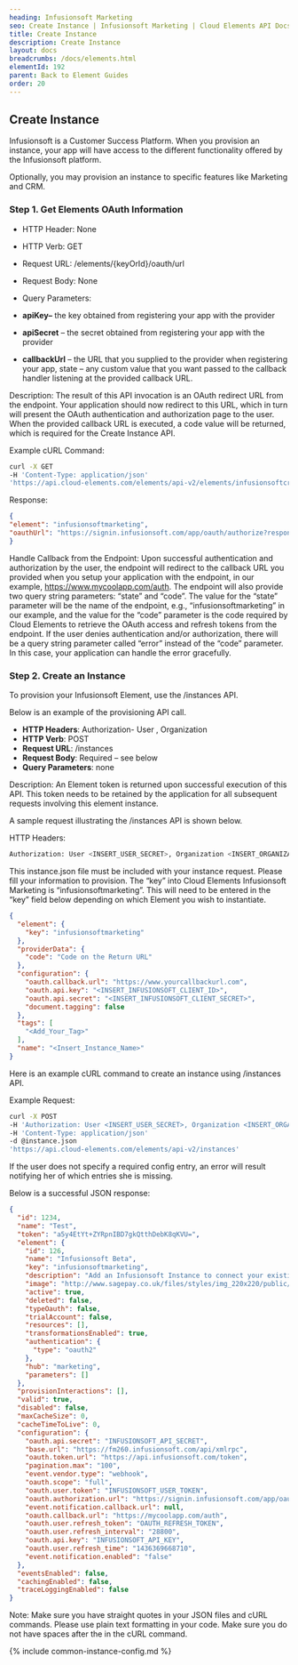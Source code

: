 ```yaml
---
heading: Infusionsoft Marketing
seo: Create Instance | Infusionsoft Marketing | Cloud Elements API Docs
title: Create Instance
description: Create Instance
layout: docs
breadcrumbs: /docs/elements.html
elementId: 192
parent: Back to Element Guides
order: 20
---
```


## Create Instance

Infusionsoft is a Customer Success Platform. When you provision an instance, your app will have access to the different functionality offered by the Infusionsoft platform.

Optionally, you may provision an instance to specific features like Marketing and CRM.

### Step 1. Get Elements OAuth Information

* HTTP Header: None
* HTTP Verb: GET
* Request URL: /elements/{keyOrId}/oauth/url
* Request Body: None
* Query Parameters:

* __apiKey–__ the key obtained from registering your app with the provider
* __apiSecret__ – the secret obtained from registering your app with the provider
* __callbackUrl__ – the URL that you supplied to the provider when registering your app, state – any custom value that you want passed to the callback handler listening at the provided callback URL.

Description: The result of this API invocation is an OAuth redirect URL from the endpoint. Your application should now redirect to this URL, which in turn will present the OAuth authentication and authorization page to the user. When the provided callback URL is executed, a code value will be returned, which is required for the Create Instance API.

Example cURL Command:

```bash
curl -X GET
-H 'Content-Type: application/json'
'https://api.cloud-elements.com/elements/api-v2/elements/infusionsoftcrm/oauth/url?apiKey=fake_infusionsoft_client_id&apiSecret=fake_infusionsoft_client_secret&callbackUrl=http://fake.oauth.callback/url&state=infusionsoftmarketing'
```

Response:

```json
{
"element": "infusionsoftmarketing",
"oauthUrl": "https://signin.infusionsoft.com/app/oauth/authorize?response_type=code&client_id=insert_infusionsoft_api_key&redirect_uri=https://mycoolapp.com/auth&scope=full&state=infusionsoftmarketing"
}
```

Handle Callback from the Endpoint:
Upon successful authentication and authorization by the user, the endpoint will redirect to the callback URL you provided when you setup your application with the endpoint, in our example, https://www.mycoolapp.com/auth. The endpoint will also provide two query string parameters: “state” and “code”. The value for the “state” parameter will be the name of the endpoint, e.g., “infusionsoftmarketing” in our example, and the value for the “code” parameter is the code required by Cloud Elements to retrieve the OAuth access and refresh tokens from the endpoint. If the user denies authentication and/or authorization, there will be a query string parameter called “error” instead of the “code” parameter. In this case, your application can handle the error gracefully.

### Step 2. Create an Instance

To provision your Infusionsoft Element, use the /instances API.

Below is an example of the provisioning API call.

* __HTTP Headers__: Authorization- User <user secret>, Organization <organization secret>
* __HTTP Verb__: POST
* __Request URL__: /instances
* __Request Body__: Required – see below
* __Query Parameters__: none

Description: An Element token is returned upon successful execution of this API. This token needs to be retained by the application for all subsequent requests involving this element instance.

A sample request illustrating the /instances API is shown below.

HTTP Headers:

```bash
Authorization: User <INSERT_USER_SECRET>, Organization <INSERT_ORGANIZATION_SECRET>

```
This instance.json file must be included with your instance request.  Please fill your information to provision.  The “key” into Cloud Elements Infusionsoft Marketing is “infusionsoftmarketing”.  This will need to be entered in the “key” field below depending on which Element you wish to instantiate.

```json
{
  "element": {
    "key": "infusionsoftmarketing"
  },
  "providerData": {
    "code": "Code on the Return URL"
  },
  "configuration": {
    "oauth.callback.url": "https://www.yourcallbackurl.com",
    "oauth.api.key": "<INSERT_INFUSIONSOFT_CLIENT_ID>",
    "oauth.api.secret": "<INSERT_INFUSIONSOFT_CLIENT_SECRET>",
    "document.tagging": false
  },
  "tags": [
    "<Add_Your_Tag>"
  ],
  "name": "<Insert_Instance_Name>"
}
```

Here is an example cURL command to create an instance using /instances API.

Example Request:

```bash
curl -X POST
-H 'Authorization: User <INSERT_USER_SECRET>, Organization <INSERT_ORGANIZATION_SECRET>'
-H 'Content-Type: application/json'
-d @instance.json
'https://api.cloud-elements.com/elements/api-v2/instances'
```

If the user does not specify a required config entry, an error will result notifying her of which entries she is missing.

Below is a successful JSON response:

```json
{
  "id": 1234,
  "name": "Test",
  "token": "a5y4EtYt+ZYRpnIBD7gkQtthDebK8qKVU=",
  "element": {
    "id": 126,
    "name": "Infusionsoft Beta",
    "key": "infusionsoftmarketing",
    "description": "Add an Infusionsoft Instance to connect your existing Infusionsoft account to the Marketing Hub, allowing you to manage contacts, leads, accounts, opportunities etc. across multiple Marketing Elements. You will need your Infusionsoft account information to add an instance.",
    "image": "http://www.sagepay.co.uk/files/styles/img_220x220/public/partner-logo/infusionsoft-220px.png?itok=yDDuLcdL",
    "active": true,
    "deleted": false,
    "typeOauth": false,
    "trialAccount": false,
    "resources": [],
    "transformationsEnabled": true,
    "authentication": {
      "type": "oauth2"
    },
    "hub": "marketing",
    "parameters": []
  },
  "provisionInteractions": [],
  "valid": true,
  "disabled": false,
  "maxCacheSize": 0,
  "cacheTimeToLive": 0,
  "configuration": {
    "oauth.api.secret": "INFUSIONSOFT_API_SECRET",
    "base.url": "https://fm260.infusionsoft.com/api/xmlrpc",
    "oauth.token.url": "https://api.infusionsoft.com/token",
    "pagination.max": "100",
    "event.vendor.type": "webhook",
    "oauth.scope": "full",
    "oauth.user.token": "INFUSIONSOFT_USER_TOKEN",
    "oauth.authorization.url": "https://signin.infusionsoft.com/app/oauth/authorize",
    "event.notification.callback.url": null,
    "oauth.callback.url": "https://mycoolapp.com/auth",
    "oauth.user.refresh_token": "OAUTH_REFRESH_TOKEN",
    "oauth.user.refresh_interval": "28800",
    "oauth.api.key": "INFUSIONSOFT_API_KEY",
    "oauth.user.refresh_time": "1436369668710",
    "event.notification.enabled": "false"
  },
  "eventsEnabled": false,
  "cachingEnabled": false,
  "traceLoggingEnabled": false
}
```

Note:  Make sure you have straight quotes in your JSON files and cURL commands.  Please use plain text formatting in your code.  Make sure you do not have spaces after the in the cURL command.

{% include common-instance-config.md %}
